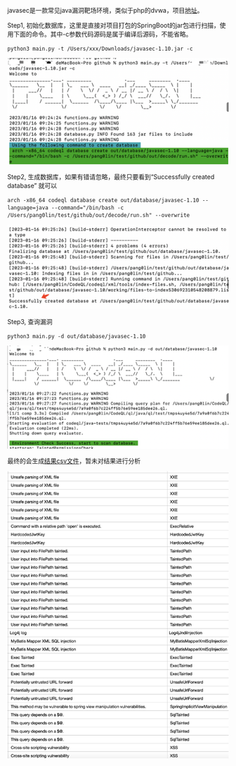 javasec是一款常见java漏洞靶场环境，类似于php的dvwa，项目[地址](https://github.com/j3ers3/Hello-Java-Sec)。

Step1, 初始化数据库，这里是直接对项目打包的SpringBoot的jar包进行扫描，使用下面的命令。其中-c参数代码源码是属于编译后源码，不能省略。

`python3 main.py -t /Users/xxx/Downloads/javasec-1.10.jar -c`

![1](img/1.png)

Step2, 生成数据库，如果有错请忽略，最终只要看到“Successfully created database” 就可以

`arch -x86_64 codeql database create out/database/javasec-1.10 --language=java --command="/bin/bash -c /Users/pang0lin/test/github/out/decode/run.sh" --overwrite`

![2](img/2.png)

Step3, 查询漏洞

`python3 main.py -d out/database/javasec-1.10`

![3](img/3.png)

最终的会生成[结果csv文件](2023-01-16_1673832447.csv)，暂未对结果进行分析

![4](img/4.png)

